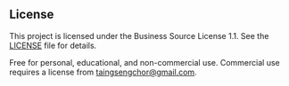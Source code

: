 ## License

This project is licensed under the Business Source License 1.1. See the [LICENSE](./LICENSE) file for details.

Free for personal, educational, and non-commercial use. Commercial use requires a license from taingsengchor@gmail.com.